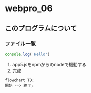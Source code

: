 # webpro_06

## このプログラムについて

### ファイル一覧

```javascript
console.log('Hello')
```

1. app5.jsをnpmからのnodeで機動する
1. 完成

```mermaid
flowchart TD;
開始 --> 終了;
```